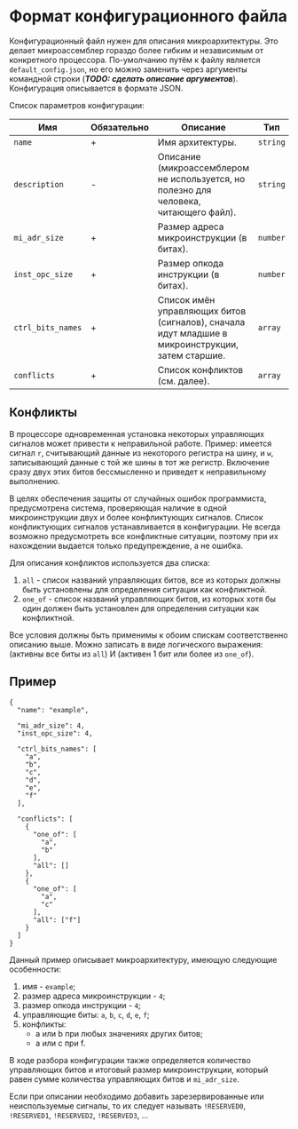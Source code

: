 # Формат конфигурационного файла
Конфигурационный файл нужен для описания микроархитектуры. Это делает микроассемблер гораздо более гибким и независимым от конкретного процессора. По-умолчанию путём к файлу является `default_config.json`, но его можно заменить через аргументы командной строки (***TODO: сделать описание аргументов***). Конфигурация описывается в формате JSON.

Список параметров конфигурации:

| Имя | Обязательно | Описание | Тип | 
| --- | --- | --- | --- |
| `name` | + | Имя архитектуры. | `string` |
| `description` | - | Описание (микроассемблером не используется, но полезно для человека, читающего файл). | `string` |
| `mi_adr_size` | + | Размер адреса микроинструкции (в битах). | `number` |
| `inst_opc_size` | + | Размер опкода инструкции (в битах). | `number` |
| `ctrl_bits_names` | + | Список имён управляющих битов (сигналов), сначала идут младшие в микроинструкции, затем старшие. | `array` |
| `conflicts` | + | Список конфликтов (см. далее). | `array` |

## Конфликты
В процессоре одновременная установка некоторых управляющих сигналов может привести к неправильной работе. Пример: имеется сигнал `r`, считывающий данные из некоторого регистра на шину, и `w`, записывающий данные с той же шины в тот же регистр. Включение сразу двух этих битов бессмысленно и приведет к неправильному выполнению.

В целях обеспечения защиты от случайных ошибок программиста, предусмотрена система, проверяющая наличие в одной микроинструкции двух и более конфликтующих сигналов. Список конфликтующих сигналов устанавливается в конфигурации. Не всегда возможно предусмотреть все конфликтные ситуации, поэтому при их нахождении выдается только предупреждение, а не ошибка.

Для описания конфликтов используется два списка:
1. `all` - список названий управляющих битов, все из которых должны быть установлены для определения ситуации как конфликтной.
2. `one_of` - список названий управляющих битов, из которых хотя бы один должен быть установлен для определения ситуации как конфликтной.

Все условия должны быть применимы к обоим спискам соответственно описанию выше. Можно записать в виде логического выражения: (активны все биты из `all`) И (активен 1 бит или более из `one_of`).

## Пример
```
{
  "name": "example",
  
  "mi_adr_size": 4,
  "inst_opc_size": 4,

  "ctrl_bits_names": [
    "a",
    "b",
    "c",
    "d",
    "e",
    "f"
  ],

  "conflicts": [
    {
      "one_of": [
        "a",
        "b"
      ],
      "all": []
    },
    {
      "one_of": [
        "a",
        "c"
      ],
      "all": ["f"]
    }
  ]
}
```

Данный пример описывает микроархитектуру, имеющую следующие особенности:
1. имя - `example`;
2. размер адреса микроинструкции - `4`;
3. размер опкода инструкции - `4`;
4. управляющие биты: `a`, `b`, `c`, `d`, `e`, `f`;
5. конфликты:
    * a или b при любых значениях других битов;
    * а или c при f.

В ходе разбора конфигурации также определяется количество управляющих битов и итоговый размер микроинструкции, который равен сумме количества управляющих битов и `mi_adr_size`.

Если при описании необходимо добавить зарезервированные или неиспользуемые сигналы, то их следует называть `!RESERVED0`, 
`!RESERVED1`, `!RESERVED2`, `!RESERVED3`, ...